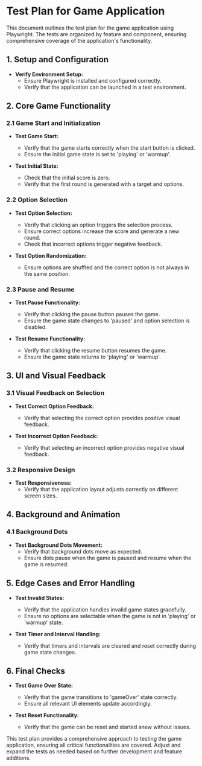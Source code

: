 # Test Plan for Game Application

This document outlines the test plan for the game application using Playwright. The tests are organized by feature and component, ensuring comprehensive coverage of the application's functionality.

## 1. Setup and Configuration

- **Verify Environment Setup:**
  - Ensure Playwright is installed and configured correctly.
  - Verify that the application can be launched in a test environment.

## 2. Core Game Functionality

### 2.1 Game Start and Initialization

- **Test Game Start:**
  - Verify that the game starts correctly when the start button is clicked.
  - Ensure the initial game state is set to 'playing' or 'warmup'.

- **Test Initial State:**
  - Check that the initial score is zero.
  - Verify that the first round is generated with a target and options.

### 2.2 Option Selection

- **Test Option Selection:**
  - Verify that clicking an option triggers the selection process.
  - Ensure correct options increase the score and generate a new round.
  - Check that incorrect options trigger negative feedback.

- **Test Option Randomization:**
  - Ensure options are shuffled and the correct option is not always in the same position.

### 2.3 Pause and Resume

- **Test Pause Functionality:**
  - Verify that clicking the pause button pauses the game.
  - Ensure the game state changes to 'paused' and option selection is disabled.

- **Test Resume Functionality:**
  - Verify that clicking the resume button resumes the game.
  - Ensure the game state returns to 'playing' or 'warmup'.

## 3. UI and Visual Feedback

### 3.1 Visual Feedback on Selection

- **Test Correct Option Feedback:**
  - Verify that selecting the correct option provides positive visual feedback.

- **Test Incorrect Option Feedback:**
  - Verify that selecting an incorrect option provides negative visual feedback.

### 3.2 Responsive Design

- **Test Responsiveness:**
  - Verify that the application layout adjusts correctly on different screen sizes.

## 4. Background and Animation

### 4.1 Background Dots

- **Test Background Dots Movement:**
  - Verify that background dots move as expected.
  - Ensure dots pause when the game is paused and resume when the game is resumed.

## 5. Edge Cases and Error Handling

- **Test Invalid States:**
  - Verify that the application handles invalid game states gracefully.
  - Ensure no options are selectable when the game is not in 'playing' or 'warmup' state.

- **Test Timer and Interval Handling:**
  - Verify that timers and intervals are cleared and reset correctly during game state changes.

## 6. Final Checks

- **Test Game Over State:**
  - Verify that the game transitions to 'gameOver' state correctly.
  - Ensure all relevant UI elements update accordingly.

- **Test Reset Functionality:**
  - Verify that the game can be reset and started anew without issues.

This test plan provides a comprehensive approach to testing the game application, ensuring all critical functionalities are covered. Adjust and expand the tests as needed based on further development and feature additions.
